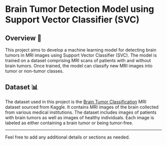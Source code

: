 
# Brain Tumor Detection Model using Support Vector Classifier (SVC)

## Overview 📝
This project aims to develop a machine learning model for detecting brain tumors in MRI images using Support Vector Classifier (SVC). The model is trained on a dataset comprising MRI scans of patients with and without brain tumors. Once trained, the model can classify new MRI images into tumor or non-tumor classes.

## Dataset 📊
The dataset used in this project is the [Brain Tumor Classification](https://www.kaggle.com/datasets/sartajbhuvaji/brain-tumor-classification-mri) MRI dataset sourced from Kaggle. It contains MRI images of the brain collected from various medical institutions. The dataset includes images of patients with brain tumors as well as images of healthy individuals. Each image is labeled as either containing a brain tumor or being tumor-free.

---
Feel free to add any additional details or sections as needed.